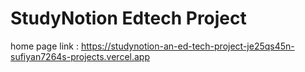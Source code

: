 # StudyNotion Edtech Project
home page link : https://studynotion-an-ed-tech-project-je25qs45n-sufiyan7264s-projects.vercel.app
